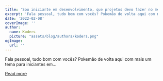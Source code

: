 ```yaml
---
title: 'Sou iniciante em desenvolvimento, que projetos devo fazer no meu github?'
excerpt: 'Fala pessoal, tudo bom com vocês? Pokemão de volta aqui com mais um tema para iniciantes em...'
date: '2022-02-08'
coverImage: ''
author:
  name: Koders
  picture: "assets/blog/authors/koders.png"
ogImage:
  url: ''
---
```


Fala pessoal, tudo bom com vocês? Pokemão de volta aqui com mais um tema para iniciantes em...

[Read more](https://dev.to/acaverna/sou-iniciante-em-desenvolvimento-que-projetos-devo-fazer-no-meu-github-4611)
